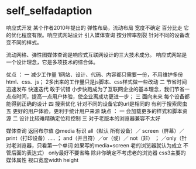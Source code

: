 # self_selfadaption
响应式开发
某个作者2010年提出的 弹性布局，流动布局 宽度不确定 百分比走 它的优化程度有限。响应式网站设计 引入媒体查询 按分辨率割裂 针对不同的设备改变不同的样式。 

流动网格、弹性图媒体查询是响应式互联网设计的三大技术成分。 响应式网站是一个设计理念，它是多项技术的综合体。

优点 ：
  一 减少工作量
    1网站、设计、代码、内容都只需要一份，不用维护多份html、css、js；
    2多出来的工作量只是js脚本、css样式做一些改动
  二 节省时间
    迅速发布 快速迭代 敢于试错 小步快跑成为了互联网企业的基本理念，我们节省一点点时间，提高一点用户体验，使企业离成功更进一步；
  三 面向未来 每个设备都能得到正确的设计
  四 搜索优化 针对不同的设备它的url是相同的 有利于搜索爬虫
  五 更好的用户体验，更利于统计用户来源
缺点 ：
  一 会加载更多的样式和脚本资源 
  二 设计比较难精确定位和控制
  三 对于老版本的浏览器兼容不太好
  
  
媒体查询 返回布尔值 
  @media 标识 all（默认 所有设备）／ screen（屏幕）／ print（打印设备）..... ；
  and（并且符）／or（或）／ not（非） ；
  ／only（针对老浏览器，只看第一个单词 如果写的media=screen 老的浏览器就认为成立 不管后面的表达式） only最好不要省略 除非你确定不考虑老的浏览器
  css3主要的媒体属性 视口宽度width height
